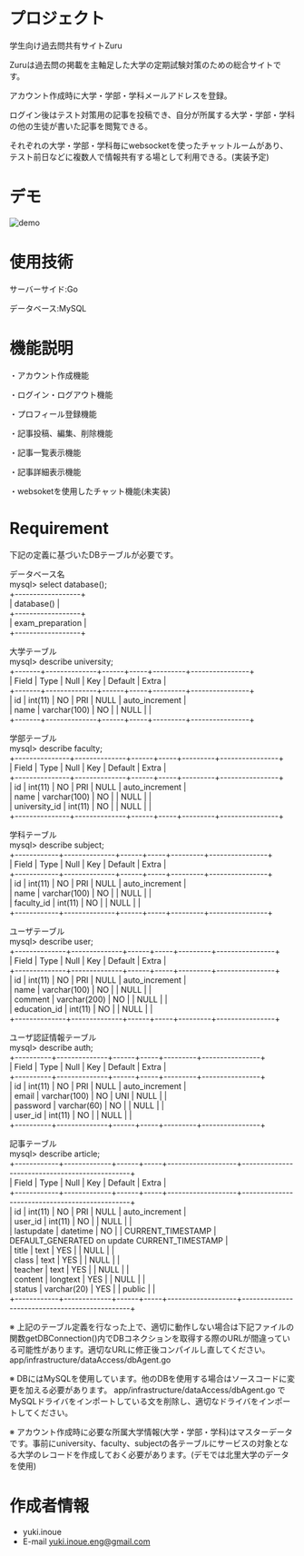 # プロジェクト

学生向け過去問共有サイトZuru

Zuruは過去問の掲載を主軸足した大学の定期試験対策のための総合サイトです。

アカウント作成時に大学・学部・学科メールアドレスを登録。

ログイン後はテスト対策用の記事を投稿でき、自分が所属する大学・学部・学科の他の生徒が書いた記事を閲覧できる。

それぞれの大学・学部・学科毎にwebsocketを使ったチャットルームがあり、テスト前日などに複数人で情報共有する場として利用できる。(実装予定)


# デモ

![demo](https://raw.github.com/wiki/yuki-inoue-eng/exam-preparation--app/images/exam-preparation-app.gif)

# 使用技術

サーバーサイド:Go

データベース:MySQL

# 機能説明

・アカウント作成機能

・ログイン・ログアウト機能

・プロフィール登録機能

・記事投稿、編集、削除機能

・記事一覧表示機能

・記事詳細表示機能

・websoketを使用したチャット機能(未実装)


# Requirement

下記の定義に基づいたDBテーブルが必要です。

データベース名  
mysql> select database();  
+------------------+  
| database()       |  
+------------------+  
| exam_preparation |  
+------------------+  


大学テーブル  
mysql> describe university;  
+-------+--------------+------+-----+---------+----------------+  
| Field | Type         | Null | Key | Default | Extra          |  
+-------+--------------+------+-----+---------+----------------+  
| id    | int(11)      | NO   | PRI | NULL    | auto_increment |  
| name  | varchar(100) | NO   |     | NULL    |                |  
+-------+--------------+------+-----+---------+----------------+  


学部テーブル  
mysql> describe faculty;  
+---------------+--------------+------+-----+---------+----------------+  
| Field         | Type         | Null | Key | Default | Extra          |  
+---------------+--------------+------+-----+---------+----------------+  
| id            | int(11)      | NO   | PRI | NULL    | auto_increment |  
| name          | varchar(100) | NO   |     | NULL    |                |  
| university_id | int(11)      | NO   |     | NULL    |                |  
+---------------+--------------+------+-----+---------+----------------+  


学科テーブル  
mysql> describe subject;  
+------------+--------------+------+-----+---------+----------------+  
| Field      | Type         | Null | Key | Default | Extra          |  
+------------+--------------+------+-----+---------+----------------+  
| id         | int(11)      | NO   | PRI | NULL    | auto_increment |  
| name       | varchar(100) | NO   |     | NULL    |                |  
| faculty_id | int(11)      | NO   |     | NULL    |                |  
+------------+--------------+------+-----+---------+----------------+  


ユーザテーブル  
mysql> describe user;  
+--------------+--------------+------+-----+---------+----------------+  
| Field        | Type         | Null | Key | Default | Extra          |  
+--------------+--------------+------+-----+---------+----------------+  
| id           | int(11)      | NO   | PRI | NULL    | auto_increment |  
| name         | varchar(100) | NO   |     | NULL    |                |  
| comment      | varchar(200) | NO   |     | NULL    |                |  
| education_id | int(11)      | NO   |     | NULL    |                |  
+--------------+--------------+------+-----+---------+----------------+  


ユーザ認証情報テーブル  
mysql> describe auth;  
+----------+--------------+------+-----+---------+----------------+  
| Field    | Type         | Null | Key | Default | Extra          |  
+----------+--------------+------+-----+---------+----------------+  
| id       | int(11)      | NO   | PRI | NULL    | auto_increment |  
| email    | varchar(100) | NO   | UNI | NULL    |                |  
| password | varchar(60)  | NO   |     | NULL    |                |  
| user_id  | int(11)      | NO   |     | NULL    |                |  
+----------+--------------+------+-----+---------+----------------+  


記事テーブル  
mysql> describe article;  
+------------+-------------+------+-----+-------------------+-----------------------------------------------+  
| Field      | Type        | Null | Key | Default           | Extra                                         |  
+------------+-------------+------+-----+-------------------+-----------------------------------------------+  
| id         | int(11)     | NO   | PRI | NULL              | auto_increment                                |  
| user_id    | int(11)     | NO   |     | NULL              |                                               |  
| lastupdate | datetime    | NO   |     | CURRENT_TIMESTAMP | DEFAULT_GENERATED on update CURRENT_TIMESTAMP |  
| title      | text        | YES  |     | NULL              |                                               |  
| class      | text        | YES  |     | NULL              |                                               |  
| teacher    | text        | YES  |     | NULL              |                                               |  
| content    | longtext    | YES  |     | NULL              |                                               |  
| status     | varchar(20) | YES  |     | public            |                                               |  
+------------+-------------+------+-----+-------------------+-----------------------------------------------+  


※ 上記のテーブル定義を行なった上で、適切に動作しない場合は下記ファイルの関数getDBConnection()内でDBコネクションを取得する際のURLが間違っている可能性があります。適切なURLに修正後コンパイルし直してください。
app/infrastructure/dataAccess/dbAgent.go


※ DBにはMySQLを使用しています。他のDBを使用する場合はソースコードに変更を加える必要があります。
app/infrastructure/dataAccess/dbAgent.go でMySQLドライバをインポートしている文を削除し、適切なドライバをインポートしてください。


※ アカウント作成時に必要な所属大学情報(大学・学部・学科)はマスターデータです。事前にuniversity、faculty、subjectの各テーブルにサービスの対象となる大学のレコードを作成しておく必要があります。(デモでは北里大学のデータを使用)


# 作成者情報

* yuki.inoue
* E-mail yuki.inoue.eng@gmail.com